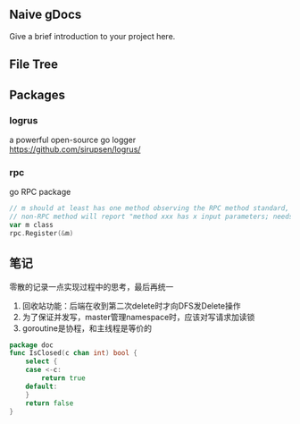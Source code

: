 ## Naive gDocs

Give a brief introduction to your project here.

## File Tree


## Packages
### logrus 
a powerful open-source go logger  
https://github.com/sirupsen/logrus/
### rpc
go RPC package  
```go
// m should at least has one method observing the RPC method standard, or the Register will failed 
// non-RPC method will report "method xxx has x input parameters; needs exactly three". It is normal.
var m class
rpc.Register(&m)
```

## 笔记
零散的记录一点实现过程中的思考，最后再统一
1. 回收站功能：后端在收到第二次delete时才向DFS发Delete操作
2. 为了保证并发写，master管理namespace时，应该对写请求加读锁
3. goroutine是协程，和主线程是等价的
```go
package doc
func IsClosed(c chan int) bool {
	select {
	case <-c:
		return true
	default:
	}
	return false
}
```